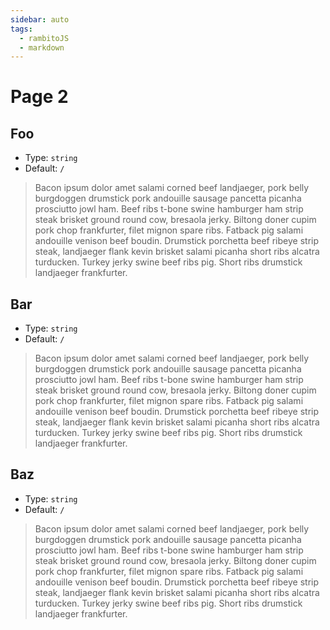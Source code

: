 ```yaml
---
sidebar: auto
tags:
  - rambitoJS
  - markdown
---
```


# Page 2

## Foo

- Type: `string`
- Default: `/`

> Bacon ipsum dolor amet salami corned beef landjaeger, pork belly burgdoggen drumstick pork andouille sausage pancetta picanha prosciutto jowl ham. Beef ribs t-bone swine hamburger ham strip steak brisket ground round cow, bresaola jerky. Biltong doner cupim pork chop frankfurter, filet mignon spare ribs. Fatback pig salami andouille venison beef boudin. Drumstick porchetta beef ribeye strip steak, landjaeger flank kevin brisket salami picanha short ribs alcatra turducken. Turkey jerky swine beef ribs pig. Short ribs drumstick landjaeger frankfurter.

## Bar

- Type: `string`
- Default: `/`

> Bacon ipsum dolor amet salami corned beef landjaeger, pork belly burgdoggen drumstick pork andouille sausage pancetta picanha prosciutto jowl ham. Beef ribs t-bone swine hamburger ham strip steak brisket ground round cow, bresaola jerky. Biltong doner cupim pork chop frankfurter, filet mignon spare ribs. Fatback pig salami andouille venison beef boudin. Drumstick porchetta beef ribeye strip steak, landjaeger flank kevin brisket salami picanha short ribs alcatra turducken. Turkey jerky swine beef ribs pig. Short ribs drumstick landjaeger frankfurter.

## Baz

- Type: `string`
- Default: `/`

> Bacon ipsum dolor amet salami corned beef landjaeger, pork belly burgdoggen drumstick pork andouille sausage pancetta picanha prosciutto jowl ham. Beef ribs t-bone swine hamburger ham strip steak brisket ground round cow, bresaola jerky. Biltong doner cupim pork chop frankfurter, filet mignon spare ribs. Fatback pig salami andouille venison beef boudin. Drumstick porchetta beef ribeye strip steak, landjaeger flank kevin brisket salami picanha short ribs alcatra turducken. Turkey jerky swine beef ribs pig. Short ribs drumstick landjaeger frankfurter.
